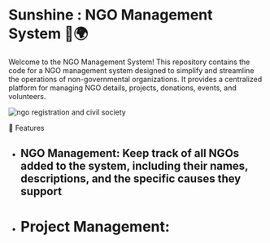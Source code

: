  # Sunshine : NGO Management System 🤝🌍

 Welcome to the NGO Management System! This repository contains the code for a NGO management 
 system designed to simplify and streamline the operations of non-governmental organizations. It 
 provides a centralized platform for managing NGO details, projects, donations, events, and 
 volunteers.

![ngo registration and civil society](https://github.com/user-attachments/assets/139d9dcc-1ff3-4156-8e20-3ad453f67897)

 🚀 Features
 * ## NGO Management: Keep track of all NGOs added to the system, including their names, descriptions, and the specific causes they support
 * # Project Management: 
